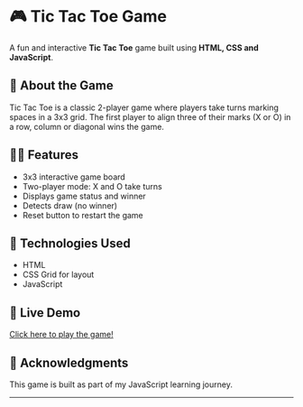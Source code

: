 # 🎮 Tic Tac Toe Game

A fun and interactive **Tic Tac Toe** game built using **HTML, CSS and JavaScript**.

## 🧠 About the Game

Tic Tac Toe is a classic 2-player game where players take turns marking spaces in a 3x3 grid. The first player to align three of their marks (X or O) in a row, column or diagonal wins the game.

## 👨‍💻 Features

- 3x3 interactive game board
- Two-player mode: X and O take turns
- Displays game status and winner
- Detects draw (no winner)
- Reset button to restart the game

## 🚀 Technologies Used

- HTML
- CSS Grid for layout
- JavaScript 


## 🔗 Live Demo

[Click here to play the game!](https://evelynemunguti.github.io/tic-tac-toe)  



## 🙌 Acknowledgments

This game is built as part of my JavaScript learning journey.

---

